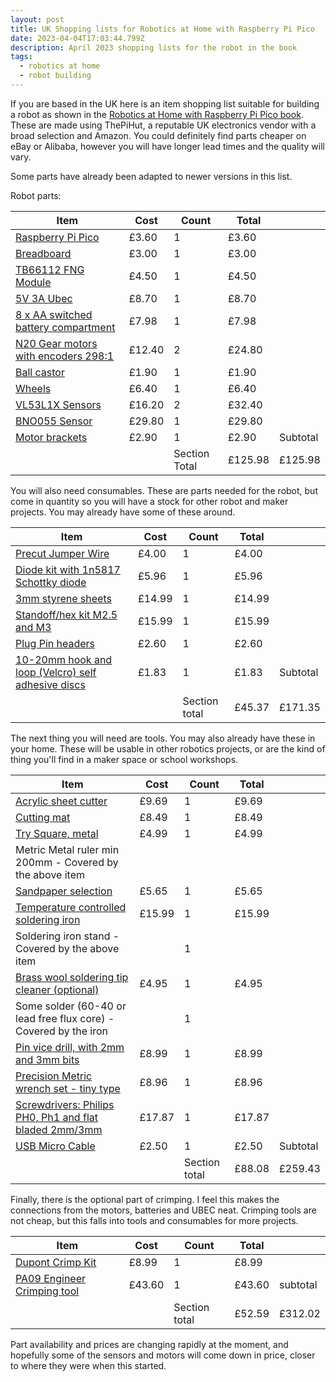```yaml
---
layout: post
title: UK Shopping lists for Robotics at Home with Raspberry Pi Pico
date: 2023-04-04T17:03:44.799Z
description: April 2023 shopping lists for the robot in the book
tags:
  - robotics at home
  - robot building
---
```

If you are based in the UK here is an item shopping list suitable for building a robot as shown in the [Robotics at Home with Raspberry Pi Pico book]( https://packt.link/5swS2). These are made using ThePiHut, a reputable UK electronics vendor with a broad selection and Amazon. You could definitely find parts cheaper on eBay or Alibaba, however you will have longer lead times and the quality will vary.

Some parts have already been adapted to newer versions in this list.

Robot parts:

| Item | Cost   | Count         | Total   |          |
| ---- | ------ | ------------- | ------- | -------- |
| [Raspberry Pi Pico](https://thepihut.com/products/raspberry-pi-pico) | £3.60  | 1             | £3.60   |          |
| [Breadboard](https://thepihut.com/products/raspberry-pi-breadboard-half-size)                                              | £3.00  | 1             | £3.00   |          |
| [TB66112 FNG Module](https://thepihut.com/products/fermion-tb6612fng-2x1-2a-dc-motor-driver) | £4.50  | 1             | £4.50   |          |
| [5V 3A Ubec](https://thepihut.com/products/ubec-dc-dc-step-down-buck-converter-5v-3a-output)| £8.70  | 1             | £8.70   |          |
| [8 x AA switched battery compartment](https://amzn.to/3MfH6UE) | £7.98  | 1             | £7.98   |          |
| [N20 Gear motors with encoders 298:1](https://thepihut.com/products/adafruit-n20-dc-motor-with-magnetic-encoder-6v-with-1-298-gear-ratio) | £12.40 | 2             | £24.80  |          |
| [Ball castor](https://thepihut.com/products/20mm-height-metal-caster-bearing-whee) | £1.90  | 1             | £1.90   |          |
| [Wheels](https://thepihut.com/products/pololu-wheel-70x8mm-pair-white) | £6.40  | 1             | £6.40   |          |
| [VL53L1X Sensors](https://thepihut.com/products/time-of-flight-tof-distance-ranging-sensor-vl53l1x) | £16.20 | 2             | £32.40  |          |
| [BNO055 Sensor](https://thepihut.com/products/adafruit-9-dof-absolute-orientation-imu-fusion-breakout-bno055-stemma-qt-qwiic) | £29.80 | 1             | £29.80  |          |
| [Motor brackets](https://thepihut.com/products/pololu-micro-metal-gearmotor-bracket-pair-black) | £2.90  | 1             | £2.90   | Subtotal |
|                            |               | Section Total | £125.98 | £125.98  |

You will also need consumables. These are parts needed for the robot, but come in quantity so you will have a stock for other robot and maker projects. You may already have some of these around.

| Item | Cost   | Count         | Total   |          |
| ---- | ------ | ------------- | ------- | -------- |
| [Precut Jumper Wire](https://thepihut.com/products/jumper-wire-kit-140-piece)| £4.00  | 1             | £4.00  |          |
| [Diode kit with 1n5817 Schottky diode](https://amzn.to/3lQixlS) | £5.96  | 1             | £5.96  |          |
| [3mm styrene sheets](https://amzn.to/3GfJjvh) | £14.99 | 1             | £14.99 |          |
| [Standoff/hex kit M2.5 and M3](https://amzn.to/3ZKk3EB) | £15.99 | 1             | £15.99 |          |
| [Plug Pin headers](https://thepihut.com/products/2mm-pitch-40-pin-break-apart-male-headers-pack-of-5) | £2.60  | 1             | £2.60  |          |
| [10-20mm hook and loop (Velcro) self adhesive discs](https://amzn.to/41h9gDX)                                                           | £1.83  | 1             | £1.83  | Subtotal |
|                                                    |        | Section total | £45.37 | £171.35  |

The next thing you will need are tools. You may also already have these in your home. These will be usable in other robotics projects, or are the kind of thing you'll find in a maker space or school workshops.

| Item | Cost   | Count         | Total   |          |
| ---- | ------ | ------------- | ------- | -------- |
| [Acrylic sheet cutter](https://www.amazon.co.uk/Acrylic-Plexiglass-Convenient-Use-One-blades/dp/B08Y7RZ1WD) | £9.69  | 1             | £9.69  |          |
| [Cutting mat](https://www.amazon.co.uk/ANSIO-Double-Healing-Cutting-Imperial/dp/B00RO1CD9O) | £8.49  | 1             | £8.49  |          |
| [Try Square, metal](https://www.amazon.co.uk/Starrett-K53M-300-S-Try-Square/dp/B00RD59PNS) | £4.99  | 1             | £4.99  |          |
| Metric Metal ruler min 200mm - Covered by the above item                                                             |        |               |        |          |
| [Sandpaper selection](https://www.amazon.co.uk/Pack-Sand-Paper-Sheets-Sandpaper/dp/B09MMJWF13) | £5.65  | 1             | £5.65  |          |
| [Temperature controlled soldering iron](https://amzn.to/3YYcZV9) | £15.99 | 1             | £15.99 |          |
| Soldering iron stand - Covered by the above item |        | 1             | |          |
| [Brass wool soldering tip cleaner (optional)](https://amzn.to/41nhB8X) | £4.95  | 1             | £4.95  |          |
| Some solder (60-40 or lead free flux core) - Covered by the iron |        | 1             |   |          |
| [Pin vice drill, with 2mm and 3mm bits](https://www.amazon.co.uk/Precision-Hobby-Drill-Drilling-Pieces/dp/B07WM26KSF) | £8.99  | 1             | £8.99  |          |
| [Precision Metric wrench set - tiny type](https://amzn.to/3EyWkPW) | £8.96  | 1             | £8.96  |          |
| [Screwdrivers: Philips PH0, Ph1 and flat bladed 2mm/3mm](https://www.amazon.co.uk/Rolson-28882-Screwdriver-Set-Pieces/dp/B00JITIPFG)| £17.87 | 1             | £17.87 |          |
| [USB Micro Cable](https://thepihut.com/products/usb-to-micro-usb-cable-0-5m?variant=37979679293635) | £2.50  | 1             | £2.50  | Subtotal |
|                                                                    |        | Section total | £88.08 | £259.43  |

Finally, there is the optional part of crimping. I feel this makes the connections from the motors, batteries and UBEC neat. Crimping tools are not cheap, but this falls into tools and consumables for more projects.


| Item | Cost   | Count         | Total   |          |
| ---- | ------ | ------------- | ------- | -------- |
| [Dupont Crimp Kit](https://amzn.to/3Kz4mLY) | £8.99  | 1             | £8.99  |          |
| [PA09 Engineer Crimping tool](https://thepihut.com/products/universal-micro-crimping-pliers-1-0-to-1-9mm-size-contacts) | £43.60 | 1             | £43.60 | subtotal |
|                             |        | Section total | £52.59 | £312.02 |

Part availability and prices are changing rapidly at the moment, and hopefully some of the sensors and motors will come down in price, closer to where they were when this started.
